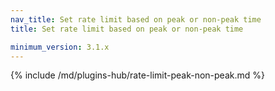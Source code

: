 ```yaml
---
nav_title: Set rate limit based on peak or non-peak time
title: Set rate limit based on peak or non-peak time 

minimum_version: 3.1.x
---
```


{% include /md/plugins-hub/rate-limit-peak-non-peak.md %}
